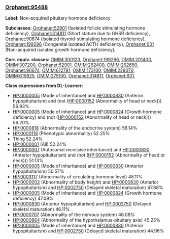 
### [Orphanet:95488](http://www.orpha.net/ORDO/Orphanet_95488)
**Label:** Non-acquired pituitary hormone deficiency

**Subclasses:** [Orphanet:52901](http://www.orpha.net/ORDO/Orphanet_52901) (Isolated follicle stimulating hormone deficiency), [Orphanet:314811](http://www.orpha.net/ORDO/Orphanet_314811) (Short stature due to GHSR deficiency), [Orphanet:90674](http://www.orpha.net/ORDO/Orphanet_90674) (Isolated thyroid-stimulating hormone deficiency), [Orphanet:199296](http://www.orpha.net/ORDO/Orphanet_199296) (Congenital isolated ACTH deficiency), [Orphanet:631](http://www.orpha.net/ORDO/Orphanet_631) (Non-acquired isolated growth hormone deficiency), 

**Corr. equiv. classes:** [OMIM:300123](http://purl.obolibrary.org/obo/OMIM_300123), [Orphanet:199296](http://www.orpha.net/ORDO/Orphanet_199296), [OMIM:201400](http://purl.obolibrary.org/obo/OMIM_201400), [OMIM:307200](http://purl.obolibrary.org/obo/OMIM_307200), [Orphanet:52901](http://www.orpha.net/ORDO/Orphanet_52901), [OMIM:262400](http://purl.obolibrary.org/obo/OMIM_262400), [OMIM:262650](http://purl.obolibrary.org/obo/OMIM_262650), [Orphanet:90674](http://www.orpha.net/ORDO/Orphanet_90674), [OMIM:612781](http://purl.obolibrary.org/obo/OMIM_612781), [OMIM:173100](http://purl.obolibrary.org/obo/OMIM_173100), [OMIM:229070](http://purl.obolibrary.org/obo/OMIM_229070), [OMIM:615925](http://purl.obolibrary.org/obo/OMIM_615925), [OMIM:275100](http://purl.obolibrary.org/obo/OMIM_275100), [Orphanet:314811](http://www.orpha.net/ORDO/Orphanet_314811), [Orphanet:631](http://www.orpha.net/ORDO/Orphanet_631), 

**Class expressions from DL-Learner:**

- [HP:0000005](http://purl.obolibrary.org/obo/HP_0000005) (Mode of inheritance) and [HP:0000830](http://purl.obolibrary.org/obo/HP_0000830) (Anterior hypopituitarism) and (not ([HP:0000152](http://purl.obolibrary.org/obo/HP_0000152) (Abnormality of head or neck))) 56.93%
- [HP:0000005](http://purl.obolibrary.org/obo/HP_0000005) (Mode of inheritance) and [HP:0000824](http://purl.obolibrary.org/obo/HP_0000824) (Growth hormone deficiency) and (not ([HP:0000152](http://purl.obolibrary.org/obo/HP_0000152) (Abnormality of head or neck))) 56.20%
- [HP:0000818](http://purl.obolibrary.org/obo/HP_0000818) (Abnormality of the endocrine system) 56.14%
- [HP:0000118](http://purl.obolibrary.org/obo/HP_0000118) (Phenotypic abnormality) 52.25%
- Thing 52.24%
- [HP:0000001](http://purl.obolibrary.org/obo/HP_0000001) (All) 52.24%
- [HP:0000007](http://purl.obolibrary.org/obo/HP_0000007) (Autosomal recessive inheritance) and [HP:0000830](http://purl.obolibrary.org/obo/HP_0000830) (Anterior hypopituitarism) and (not ([HP:0000152](http://purl.obolibrary.org/obo/HP_0000152) (Abnormality of head or neck))) 51.13%
- [HP:0000005](http://purl.obolibrary.org/obo/HP_0000005) (Mode of inheritance) and [HP:0000830](http://purl.obolibrary.org/obo/HP_0000830) (Anterior hypopituitarism) 50.57%
- [HP:0003117](http://purl.obolibrary.org/obo/HP_0003117) (Abnormality of circulating hormone level) 48.11%
- [HP:0000002](http://purl.obolibrary.org/obo/HP_0000002) (Abnormality of body height) and [HP:0000830](http://purl.obolibrary.org/obo/HP_0000830) (Anterior hypopituitarism) and [HP:0002750](http://purl.obolibrary.org/obo/HP_0002750) (Delayed skeletal maturation) 47.68%
- [HP:0000005](http://purl.obolibrary.org/obo/HP_0000005) (Mode of inheritance) and [HP:0000824](http://purl.obolibrary.org/obo/HP_0000824) (Growth hormone deficiency) 47.09%
- [HP:0000830](http://purl.obolibrary.org/obo/HP_0000830) (Anterior hypopituitarism) and [HP:0002750](http://purl.obolibrary.org/obo/HP_0002750) (Delayed skeletal maturation) 46.11%
- [HP:0000707](http://purl.obolibrary.org/obo/HP_0000707) (Abnormality of the nervous system) 46.08%
- [HP:0000864](http://purl.obolibrary.org/obo/HP_0000864) (Abnormality of the hypothalamus-pituitary axis) 45.25%
- [HP:0000005](http://purl.obolibrary.org/obo/HP_0000005) (Mode of inheritance) and [HP:0000830](http://purl.obolibrary.org/obo/HP_0000830) (Anterior hypopituitarism) and [HP:0002750](http://purl.obolibrary.org/obo/HP_0002750) (Delayed skeletal maturation) 44.96%


